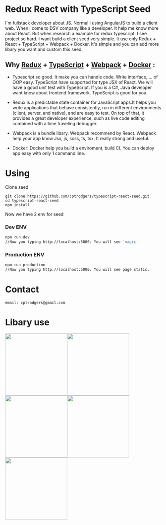 # Redux React with TypeScript Seed
I'm fullstack developer about JS. Normal i using AngularJS to build a client web. When i come to DSV company like a developer. It help me know more about React. But when research a example for redux typescript. I see project so hard. I want build a client seed very simple. It use only Redux + React + TypeScript + Webpack + Docker. It's simple and you can add more libary you want and custom this seed. 
## Why [Redux](https://github.com/reactjs/redux) + [TypeScript](https://www.typescriptlang.org/) + [Webpack](https://webpack.github.io/) + [Docker](https://www.docker.com/) :

* Typescript so good. It make you can handle code. Write interface,.... of OOP easy. TypeScript have supported for type JSX of React. We will have a good unit test with TypeScript. If you is a C#, Java developer want know about frontend framework. TypeScript is good for you.

* Redux is a predictable state container for JavaScript apps.It helps you write applications that behave consistently, run in different environments (client, server, and native), and are easy to test. On top of that, it provides a great developer experience, such as live code editing combined with a time traveling debugger.

* Webpack is a bundle libary. Webpack recommend by React. Webpack help your app know Jsx, js, scss, ts, tsx. It really strong and useful.

* Docker: Docker help you build a enviroment, build CI. You can deploy app easy with only 1 command line. 
# Using
Clone seed
```
git clone https://github.com/cptrodgers/typescript-react-seed.git
cd typescript-react-seed
npm install
```
Now we have 2 env for seed

### Dev ENV
```sh
npm run dev
//Now you typing http://localhost:5000. You will see 'magic'
```
### Production ENV
```sh
npm run production
//Now you typing http://localhost:5000. You will see page static. 
```
# Contact
`email: cptrodgers@gmail.com`
# Libary use
<img src="https://camo.githubusercontent.com/f28b5bc7822f1b7bb28a96d8d09e7d79169248fc/687474703a2f2f692e696d6775722e636f6d2f4a65567164514d2e706e67" width="200px"><img src="https://facebook.github.io/react/img/logo.svg" width="200px"><img src="https://princetarar.files.wordpress.com/2016/07/typescript-logo-585x200.png?w=640" width="200px"><img src="https://camo.githubusercontent.com/c6ddd9ff94ce584804e95bb55b3f2416dd553843/68747470733a2f2f662e636c6f75642e6769746875622e636f6d2f6173736574732f313336353838312f313931383337372f34383062326664362d376462632d313165332d386261302d3733346661663331353962382e706e67" width="200px"><img src="https://upload.wikimedia.org/wikipedia/commons/7/79/Docker_%28container_engine%29_logo.png" width="200px">